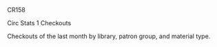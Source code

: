 CR158

Circ Stats 1 Checkouts

Checkouts of the last month by library, patron group, and material type.
